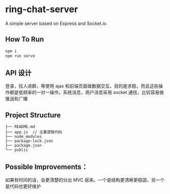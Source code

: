 # ring-chat-server

A simple server based on Express and Socket.io

## How To Run

```js
npm i
npm run serve
```

## API 设计

登录，拉人进群，等使用 ajax 和前端页面做数据交互。目的是求稳，而且这些操作都是低频率的一对一操作。系统消息，用户消息采用 socket 通信，比较容易做推送和广播

## Project Structure

```
├── README.md
├── app.js  // 主要逻辑代码
├── node_modules
├── package-lock.json
├── package.json
└── public
```

## Possible Improvements：

如果有时间的话，会更清楚的分出 MVC 层来。一个是结构更清晰更稳固，另一个是代码也更好维护
